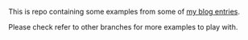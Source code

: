 This is repo containing some examples from 
some of [my blog entries](http://blog.grzegorzpawlik.com). 

Please check refer to other branches for more examples to play with. 
